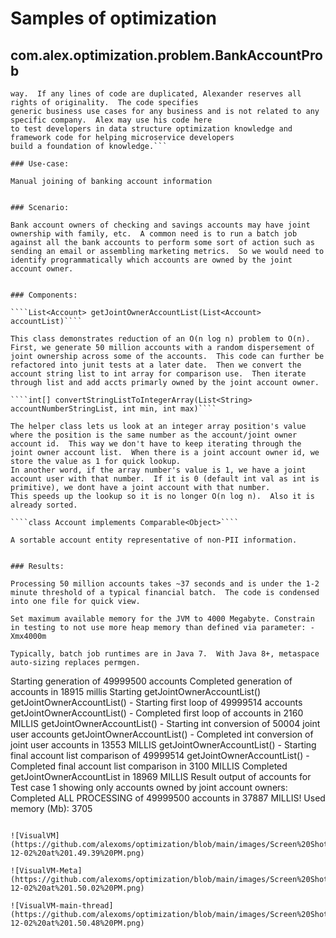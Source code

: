 # Samples of optimization

## com.alex.optimization.problem.BankAccountProb

```Disclaimer:  The following code is the intellectual property of Alex Chang and is original in every
way.  If any lines of code are duplicated, Alexander reserves all rights of originality.  The code specifies
generic business use cases for any business and is not related to any specific company.  Alex may use his code here
to test developers in data structure optimization knowledge and framework code for helping microservice developers
build a foundation of knowledge.```

### Use-case: 

Manual joining of banking account information


### Scenario: 

Bank account owners of checking and savings accounts may have joint ownership with family, etc.  A common need is to run a batch job against all the bank accounts to perform some sort of action such as sending an email or assembling marketing metrics.  So we would need to identify programmatically which accounts are owned by the joint account owner.


### Components:

````List<Account> getJointOwnerAccountList(List<Account> accountList)````

This class demonstrates reduction of an O(n log n) problem to O(n).  First, we generate 50 million accounts with a random dispersement of joint ownership across some of the accounts.  This code can further be refactored into junit tests at a later date.  Then we convert the account string list to int array for comparison use.  Then iterate through list and add accts primarly owned by the joint account owner.

````int[] convertStringListToIntegerArray(List<String> accountNumberStringList, int min, int max)````

The helper class lets us look at an integer array position's value where the position is the same number as the account/joint owner account id.  This way we don't have to keep iterating through the joint owner account list.  When there is a joint account owner id, we store the value as 1 for quick lookup.  
In another word, if the array number's value is 1, we have a joint account user with that number.  If it is 0 (default int val as int is primitive), we dont have a joint account with that number.  
This speeds up the lookup so it is no longer O(n log n).  Also it is already sorted.

````class Account implements Comparable<Object>````

A sortable account entity representative of non-PII information.


### Results:

Processing 50 million accounts takes ~37 seconds and is under the 1-2 minute threshold of a typical financial batch.  The code is condensed into one file for quick view.  

Set maximum available memory for the JVM to 4000 Megabyte. Constrain in testing to not use more heap memory than defined via parameter: -Xmx4000m

Typically, batch job runtimes are in Java 7.  With Java 8+, metaspace auto-sizing replaces permgen.

````
Starting generation of 49999500 accounts
Completed generation of accounts in 18915 millis
Starting getJointOwnerAccountList()
getJointOwnerAccountList() - Starting first loop of 49999514 accounts
getJointOwnerAccountList() - Completed first loop of accounts in 2160 MILLIS
getJointOwnerAccountList() - Starting int conversion of  50004 joint user accounts
getJointOwnerAccountList() - Completed int conversion of joint user accounts in 13553 MILLIS
getJointOwnerAccountList() - Starting final account list comparison of  49999514
getJointOwnerAccountList() - Completed final account list comparison in 3100 MILLIS
Completed getJointOwnerAccountList in 18969 MILLIS
Result output of accounts for Test case 1 showing only accounts owned by joint account owners:
Completed ALL PROCESSING of 49999500 accounts in 37887 MILLIS!
Used memory (Mb): 3705
````

![VisualVM](https://github.com/alexoms/optimization/blob/main/images/Screen%20Shot%202021-12-02%20at%201.49.39%20PM.png)

![VisualVM-Meta](https://github.com/alexoms/optimization/blob/main/images/Screen%20Shot%202021-12-02%20at%201.50.02%20PM.png)

![VisualVM-main-thread](https://github.com/alexoms/optimization/blob/main/images/Screen%20Shot%202021-12-02%20at%201.50.48%20PM.png)